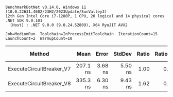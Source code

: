 ```

BenchmarkDotNet v0.14.0, Windows 11 (10.0.22631.4602/23H2/2023Update/SunValley3)
12th Gen Intel Core i7-1280P, 1 CPU, 20 logical and 14 physical cores
.NET SDK 9.0.101
  [Host] : .NET 9.0.0 (9.0.24.52809), X64 RyuJIT AVX2

Job=MediumRun  Toolchain=InProcessEmitToolchain  IterationCount=15  
LaunchCount=2  WarmupCount=10  

```
| Method                   | Mean     | Error   | StdDev  | Ratio | RatioSD | Gen0   | Allocated | Alloc Ratio |
|------------------------- |---------:|--------:|--------:|------:|--------:|-------:|----------:|------------:|
| ExecuteCircuitBreaker_V7 | 207.1 ns | 3.68 ns | 5.50 ns |  1.00 |    0.04 | 0.0370 |     464 B |        1.00 |
| ExecuteCircuitBreaker_V8 | 335.3 ns | 6.30 ns | 9.43 ns |  1.62 |    0.06 |      - |         - |        0.00 |
